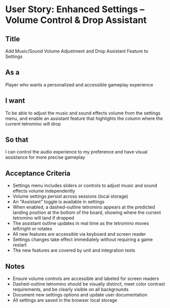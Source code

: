 # User Story: Enhanced Settings – Volume Control & Drop Assistant

## Title
Add Music/Sound Volume Adjustment and Drop Assistant Feature to Settings

## As a
Player who wants a personalized and accessible gameplay experience

## I want
To be able to adjust the music and sound effects volume from the settings menu, and enable an assistant feature that highlights the column where the current tetromino will drop

## So that
I can control the audio experience to my preference and have visual assistance for more precise gameplay


## Acceptance Criteria
- Settings menu includes sliders or controls to adjust music and sound effects volume independently
- Volume settings persist across sessions (local storage)
- An "Assistant" toggle is available in settings
- When enabled, a dashed-outline tetromino appears at the predicted landing position at the bottom of the board, showing where the current tetromino will land if dropped
- The assistant outline updates in real time as the tetromino moves left/right or rotates
- All new features are accessible via keyboard and screen reader
- Settings changes take effect immediately without requiring a game restart
- The new features are covered by unit and integration tests

## Notes
- Ensure volume controls are accessible and labeled for screen readers
- Dashed-outline tetromino should be visually distinct, meet color contrast requirements, and be clearly visible on all backgrounds
- Document new settings options and update user documentation
- All settings are saved in the browser local storage
